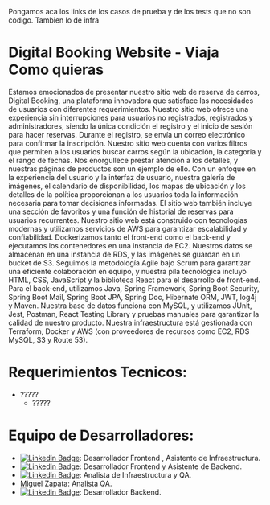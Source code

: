 Pongamos aca los links de los casos de prueba y de los tests que no son codigo. Tambien lo de infra

# Digital Booking Website - Viaja Como quieras
Estamos emocionados de presentar nuestro sitio web de reserva de carros, Digital Booking, una plataforma innovadora que satisface las necesidades de usuarios con diferentes requerimientos. Nuestro sitio web ofrece una experiencia sin interrupciones para usuarios no registrados, registrados y administradores, siendo la única condición el registro y el inicio de sesión para hacer reservas. Durante el registro, se envía un correo electrónico para confirmar la inscripción.
Nuestro sitio web cuenta con varios filtros que permiten a los usuarios buscar carros según la ubicación, la categoria y el rango de fechas. Nos enorgullece prestar atención a los detalles, y nuestras páginas de productos son un ejemplo de ello. Con un enfoque en la experiencia del usuario y la interfaz de usuario, nuestra galería de imágenes, el calendario de disponibilidad, los mapas de ubicación y los detalles de la política proporcionan a los usuarios toda la información necesaria para tomar decisiones informadas. El sitio web también incluye una sección de favoritos y una función de historial de reservas para usuarios recurrentes.
Nuestro sitio web está construido con tecnologías modernas y utilizamos servicios de AWS para garantizar escalabilidad y confiabilidad. Dockerizamos tanto el front-end como el back-end y ejecutamos los contenedores en una instancia de EC2. Nuestros datos se almacenan en una instancia de RDS, y las imágenes se guardan en un bucket de S3.
Seguimos la metodología Agile bajo Scrum para garantizar una eficiente colaboración en equipo, y nuestra pila tecnológica incluyó HTML, CSS, JavaScript y la biblioteca React para el desarrollo de front-end. Para el back-end, utilizamos Java, Spring Framework, Spring Boot Security, Spring Boot Mail, Spring Boot JPA, Spring Doc, Hibernate ORM, JWT, log4j y Maven. Nuestra base de datos funciona con MySQL, y utilizamos JUnit, Jest, Postman, React Testing Library y pruebas manuales para garantizar la calidad de nuestro producto. Nuestra infraestructura está gestionada con Terraform, Docker y AWS (con proveedores de recursos como EC2, RDS MySQL, S3 y Route 53).

# Requerimientos Tecnicos:
- ?????
    - ????? 

# Equipo de Desarrolladores:
- [![Linkedin Badge](https://img.shields.io/badge/-Emilio_Pino-blue?style=flat&logo=Linkedin&logoColor=white&link=https://www.linkedin.com/in/agustinferres/)](https://www.linkedin.com/in/emiliopino/): Desarrollador  Frontend , Asistente de Infraestructura.
- [![Linkedin Badge](https://img.shields.io/badge/-Ivan_Tarjan-blue?style=flat&logo=Linkedin&logoColor=white&link=https://www.linkedin.com/in/agustinferres/)](https://www.linkedin.com/in/ivan-dimitri-tarjan-caldarini-383117260/): Desarrollador  Frontend y Asistente de Backend. 
- [![Linkedin Badge](https://img.shields.io/badge/-Larissa_Januzi-blue?style=flat&logo=Linkedin&logoColor=white&link=https://www.linkedin.com/in/agustinferres/)](https://www.linkedin.com/in/larissa-januzi-3aa25124//): Analista de Infraestructura y QA.
- Miguel Zapata: Analista QA.
- [![Linkedin Badge](https://img.shields.io/badge/-Pablo_Velez-blue?style=flat&logo=Linkedin&logoColor=white&link=https://www.linkedin.com/in/agustinferres/)](https://www.linkedin.com/in/Pablo-Velez-Lopera): Desarrollador  Backend.
